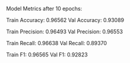 Model Metrics after 10 epochs:

Train Accuracy: 0.96562
Val Accuracy: 0.93089

Train Precision: 0.96493
Val Precision: 0.96553

Train Recall: 0.96638
Val Recall: 0.89370

Train F1: 0.96565
Val F1: 0.92823
